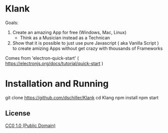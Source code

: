 # Klank

Goals:
1. Create an amazing App for free (Windows, Mac, Linux)
   - Think as a Musician instead as a Technican
2. Show that it is possible to just use pure Javascript ( aka Vanilla Script ) to create amizing Apps without get crazy with thousands of Frameworks

Comes from 'electron-quick-start' ( https://electronjs.org/docs/tutorial/quick-start )

# Installation and Running

 git clone https://github.com/dschiller/Klank
 cd Klang
 npm install
 npm start

## License

[CC0 1.0 (Public Domain)](LICENSE.md)

